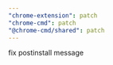 ```yaml
---
"chrome-extension": patch
"chrome-cmd": patch
"@chrome-cmd/shared": patch
---
```


fix postinstall message

